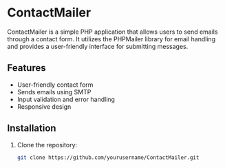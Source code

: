 # ContactMailer

ContactMailer is a simple PHP application that allows users to send emails through a contact form. It utilizes the PHPMailer library for email handling and provides a user-friendly interface for submitting messages.

## Features

- User-friendly contact form
- Sends emails using SMTP
- Input validation and error handling
- Responsive design

## Installation

1. Clone the repository:
   ```bash
   git clone https://github.com/yourusername/ContactMailer.git